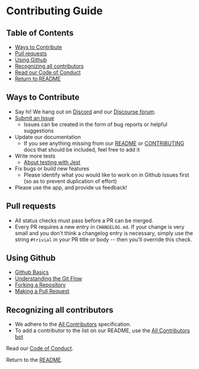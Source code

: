 # Contributing Guide

## Table of Contents

* [Ways to Contribute](#ways-to-contribute)
* [Pull requests](#pull-requests)
* [Using Github](#using-github)
* [Recognizing all contributors](#recognizing-all-contributors)
* [Read our Code of Conduct](CODE-OF-CONDUCT.md)
* [Return to README](README.md)

## Ways to Contribute

* Say hi! We hang out on [Discord](https://discord.gg/KxC96yY) and our [Discourse forum](https://discourse.wobbly.app/).
* [Submit an Issue](https://github.com/Wobbly-app/wobbly-frontend/issues)
  * Issues can be created in the form of bug reports or helpful suggestions
* Update our documentation
  * If you see anything missing from our [README](README.md) or [CONTRIBUTING](CONTRIBUTING.md) docs that should be included, feel free to add it
* Write more tests
  * [About testing with Jest](https://facebook.github.io/jest/)
* Fix bugs or build new features
  * Please identify what you would like to work on in Github Issues first (so as to prevent duplication of effort)
* Please use the app, and provide us feedback!

## Pull requests
* All status checks must pass before a PR can be merged.
* Every PR requires a new entry in `CHANGELOG.md`. If your change is very small and you don't think a changelog entry is necessary, simply use the string `#trivial` in your PR title or body -- then you'll override this check.

## Using Github

* [Github Basics](https://guides.github.com/activities/hello-world/)
* [Understanding the Git Flow](https://guides.github.com/introduction/flow/)
* [Forking a Repository](https://guides.github.com/activities/forking/)
* [Making a Pull Request](https://yangsu.github.io/pull-request-tutorial/)

## Recognizing all contributors
* We adhere to the [All Contributors](https://allcontributors.org/) specification.
* To add a contributor to the list on our README, use the [All Contributors bot](https://allcontributors.org/docs/en/bot/usage)

Read our [Code of Conduct](CODE-OF-CONDUCT.md).

Return to the [README](README.md).
